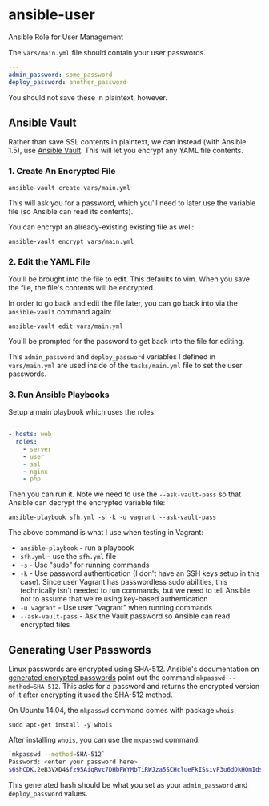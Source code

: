 ansible-user
============

Ansible Role for User Management

The `vars/main.yml` file should contain your user passwords.

```yml
---
admin_password: some_password
deploy_password: another_password
```

You should not save these in plaintext, however.

## Ansible Vault

Rather than save SSL contents in plaintext, we can instead (with Ansible 1.5), use [Ansible Vault](http://www.ansible.com/blog/2014/02/19/ansible-vault). This will let you encrypt any YAML file contents.

### 1. Create An Encrypted File

    ansible-vault create vars/main.yml

This will ask you for a password, which you'll need to later use the variable file (so Ansible can read its contents).

You can encrypt an already-existing existing file as well:

    ansible-vault encrypt vars/main.yml

### 2. Edit the YAML File

You'll be brought into the file to edit. This defaults to vim. When you save the file, the file's contents will be encrypted.

In order to go back and edit the file later, you can go back into via the `ansible-vault` command again:

    ansible-vault edit vars/main.yml

You'll be prompted for the password to get back into the file for editing.

This `admin_password` and `deploy_password` variables I defined in `vars/main.yml` are used inside of the `tasks/main.yml` file to set the user passwords.

### 3. Run Ansible Playbooks

Setup a main playbook which uses the roles:

```yml
---
- hosts: web
  roles:
    - server
    - user
    - ssl
    - nginx
    - php
```

Then you can run it. Note we need to use the `--ask-vault-pass` so that Ansible can decrypt the encrypted variable file:

    ansible-playbook sfh.yml -s -k -u vagrant --ask-vault-pass

The above command is what I use when testing in Vagrant:

* `ansible-playbook` - run a playbook
* `sfh.yml` - use the `sfh.yml` file
* `-s` - Use "sudo" for running commands
* `-k` - Use password authentication (I don't have an SSH keys setup in this case). Since user Vagrant has passwordless sudo abilities, this technically isn't needed to run commands, but we need to tell Ansible not to assume that we're using key-based authentication
* `-u vagrant` - Use user "vagrant" when running commands
* `--ask-vault-pass` - Ask the Vault password so Ansible can read encrypted files

## Generating User Passwords

Linux passwords are encrypted using SHA-512. Ansible's documentation on [generated encrypted passwords](http://docs.ansible.com/faq.html#how-do-i-generate-crypted-passwords-for-the-user-module) point out the command `mkpasswd --method=SHA-512`. This asks for a password and returns the encrypted version of it after encrypting it used the SHA-512 method.

On Ubuntu 14.04, the `mkpasswd` command comes with package `whois`:

    sudo apt-get install -y whois

After installing `whois`, you can use the `mkpasswd` command.

```bash
`mkpasswd --method=SHA-512`
Password: <enter your password here>
$6$hCDK.2eB3VXD4$fz95AiqRvc7DHbFWYMbTiRWJza5SCHclueFkISsivF3u6dDkHQmIds1uNrVb5Fk6.6WEes6iQ25GuJx0Fteos/
```

This generated hash should be what you set as your `admin_password` and `deploy_password` values.



